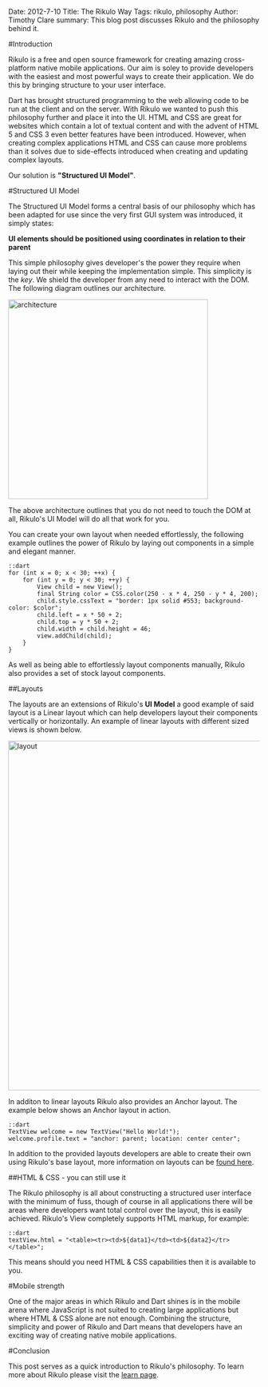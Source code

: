 Date: 2012-7-10
Title: The Rikulo Way
Tags: rikulo, philosophy
Author: Timothy Clare
summary: This blog post discusses Rikulo and the philosophy behind it.

#Introduction

Rikulo is a free and open source framework for creating amazing cross-platform native mobile applications. Our aim is soley to provide developers with the easiest and most powerful ways to create their application. We do this by bringing structure to your user interface.

Dart has brought structured programming to the web allowing code to be run at the client and on the server. With Rikulo we wanted to push this philosophy further and place it into the UI. HTML and CSS are great for websites which contain a lot of textual content and with the advent of HTML 5 and CSS 3 even better features have been introduced. However, when creating complex applications HTML and CSS can cause more problems than it solves due to side-effects introduced when creating and updating complex layouts. 

Our solution is **"Structured UI Model"**.

#Structured UI Model

The Structured UI Model forms a central basis of our philosophy which has been adapted for use since the very first GUI system was introduced, it simply states:

**UI elements should be positioned using coordinates in relation to their parent**

This simple philosophy gives developer's the power they require when laying out their while keeping the implementation simple. This simplicity is the *key*. We shield the developer from any need to interact with the DOM. The following diagram outlines our architecture.

<img src="http://blog.rikulo.org/static/files/general/the-rikulo-way/the-rikulo-way-architecture.png" class="center-blog-image" style="width: 400px;" alt="architecture" />

The above architecture outlines that you do not need to touch the DOM at all, Rikulo's UI Model will do all that work for you. 

You can create your own layout when needed effortlessly, the following example outlines the power of Rikulo by laying out components in a simple and elegant manner.
    
    ::dart
    for (int x = 0; x < 30; ++x) {
        for (int y = 0; y < 30; ++y) {
            View child = new View();
            final String color = CSS.color(250 - x * 4, 250 - y * 4, 200);
            child.style.cssText = "border: 1px solid #553; background-color: $color";
            child.left = x * 50 + 2;
            child.top = y * 50 + 2;
            child.width = child.height = 46;
            view.addChild(child);
        }
    }

As well as being able to effortlessly layout components manually, Rikulo also provides a set of stock layout components.

##Layouts

The layouts are an extensions of Rikulo's **UI Model** a good example of said layout is a Linear layout which can help developers layout their components vertically or horizontally. An example of linear layouts with different sized views is shown below.

<img src="http://blog.rikulo.org/static/files/general/the-rikulo-way/layout.jpg" class="center-blog-image" style="width: 700px" alt="layout" />

In additon to linear layouts Rikulo also provides an Anchor layout. The example below shows an Anchor layout in action.

    ::dart
    TextView welcome = new TextView("Hello World!");
    welcome.profile.text = "anchor: parent; location: center center";

In addition to the provided layouts developers are able to create their own using Rikulo's base layout, more information on layouts can be [found here](http://docs.rikulo.org/rikulo/latest/Layouts/index.html).


##HTML & CSS - you can still use it

The Rikulo philosophy is all about constructing a structured user interface with the minimum of fuss, though of course in all applications there will be areas where developers want total control over the layout, this is easily achieved. Rikulo's View completely supports HTML markup, for example:

    ::dart
    textView.html = "<table><tr><td>${data1}</td><td>${data2}</tr></table>";

This means should you need HTML & CSS capabilities then it is available to you.

#Mobile strength

One of the major areas in which Rikulo and Dart shines is in the mobile arena where JavaScript is not suited to creating large applications but where HTML & CSS alone are not enough. Combining the structure, simplicity and power of Rikulo and Dart means that developers have an exciting way of creating native mobile applications.

#Conclusion

This post serves as a quick introduction to Rikulo's philosophy. To learn more about Rikulo please visit the [learn page](http://rikulo.org/learn).









